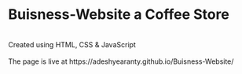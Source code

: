 <h1>Buisness-Website a Coffee Store</h1>
<br>
Created using HTML, CSS & JavaScript
<br>
<br>
The page is live at https://adeshyearanty.github.io/Buisness-Website/
